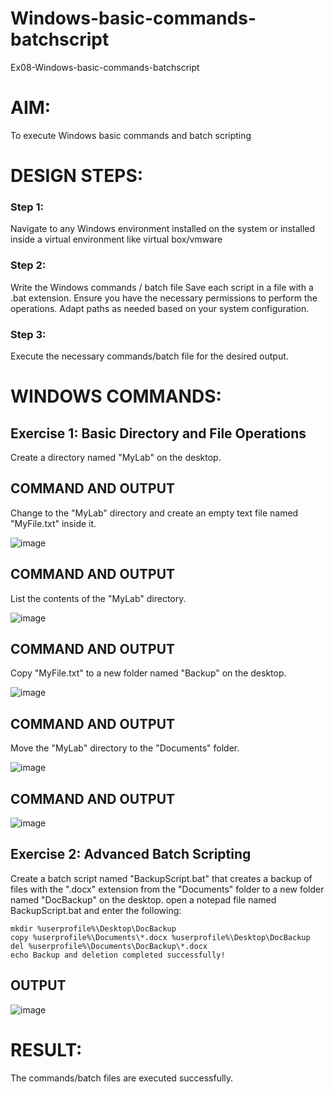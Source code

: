 # Windows-basic-commands-batchscript
Ex08-Windows-basic-commands-batchscript

# AIM:
To execute Windows basic commands and batch scripting

# DESIGN STEPS:

### Step 1:

Navigate to any Windows environment installed on the system or installed inside a virtual environment like virtual box/vmware 

### Step 2:

Write the Windows commands / batch file
Save each script in a file with a .bat extension.
Ensure you have the necessary permissions to perform the operations.
Adapt paths as needed based on your system configuration.
### Step 3:

Execute the necessary commands/batch file for the desired output. 




# WINDOWS COMMANDS:
## Exercise 1: Basic Directory and File Operations
Create a directory named "MyLab" on the desktop.


## COMMAND AND OUTPUT

Change to the "MyLab" directory and create an empty text file named "MyFile.txt" inside it.

![image](https://github.com/user-attachments/assets/0d160116-9dc4-4211-97c4-7a7d0ae3b432)


## COMMAND AND OUTPUT

List the contents of the "MyLab" directory.

![image](https://github.com/user-attachments/assets/01492433-8b92-463c-b479-65ef8a350265)


## COMMAND AND OUTPUT

Copy "MyFile.txt" to a new folder named "Backup" on the desktop.

![image](https://github.com/user-attachments/assets/e27d6168-d30f-4dca-8dad-8212f95e741e)


## COMMAND AND OUTPUT

Move the "MyLab" directory to the "Documents" folder.

![image](https://github.com/user-attachments/assets/b11b7482-f2b6-488e-9dde-d4b8030297a1)


## COMMAND AND OUTPUT

![image](https://github.com/user-attachments/assets/a3f890b4-f64a-4886-b94b-245e87d096fd)

## Exercise 2: Advanced Batch Scripting
Create a batch script named "BackupScript.bat" that creates a backup of files with the ".docx" extension from the "Documents" folder to a new folder named "DocBackup" on the desktop.
open a notepad file named BackupScript.bat and enter the following:
```
mkdir %userprofile%\Desktop\DocBackup
copy %userprofile%\Documents\*.docx %userprofile%\Desktop\DocBackup
del %userprofile%\Documents\DocBackup\*.docx
echo Backup and deletion completed successfully!
```

## OUTPUT

![image](https://github.com/user-attachments/assets/eca57f4b-a21c-4cf4-b7ec-5108cd2146dd)

# RESULT:
The commands/batch files are executed successfully.

